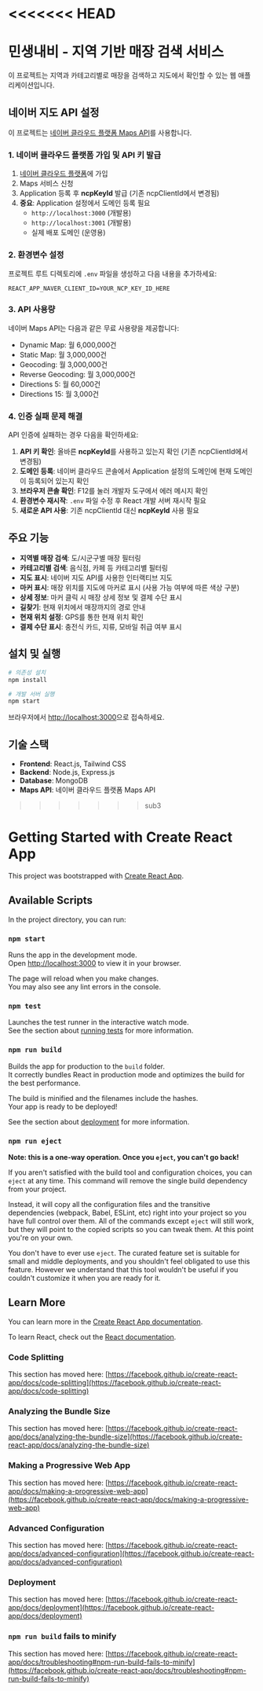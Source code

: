 <<<<<<< HEAD
=======
# 민생내비 - 지역 기반 매장 검색 서비스

이 프로젝트는 지역과 카테고리별로 매장을 검색하고 지도에서 확인할 수 있는 웹 애플리케이션입니다.

## 네이버 지도 API 설정

이 프로젝트는 [네이버 클라우드 플랫폼 Maps API](https://www.ncloud.com/product/applicationService/maps#detail)를 사용합니다.

### 1. 네이버 클라우드 플랫폼 가입 및 API 키 발급

1. [네이버 클라우드 플랫폼](https://www.ncloud.com/)에 가입
2. Maps 서비스 신청
3. Application 등록 후 **ncpKeyId** 발급 (기존 ncpClientId에서 변경됨)
4. **중요**: Application 설정에서 도메인 등록 필요
   - `http://localhost:3000` (개발용)
   - `http://localhost:3001` (개발용)
   - 실제 배포 도메인 (운영용)

### 2. 환경변수 설정

프로젝트 루트 디렉토리에 `.env` 파일을 생성하고 다음 내용을 추가하세요:

```env
REACT_APP_NAVER_CLIENT_ID=YOUR_NCP_KEY_ID_HERE
```

### 3. API 사용량

네이버 Maps API는 다음과 같은 무료 사용량을 제공합니다:
- Dynamic Map: 월 6,000,000건
- Static Map: 월 3,000,000건  
- Geocoding: 월 3,000,000건
- Reverse Geocoding: 월 3,000,000건
- Directions 5: 월 60,000건
- Directions 15: 월 3,000건

### 4. 인증 실패 문제 해결

API 인증에 실패하는 경우 다음을 확인하세요:

1. **API 키 확인**: 올바른 **ncpKeyId**를 사용하고 있는지 확인 (기존 ncpClientId에서 변경됨)
2. **도메인 등록**: 네이버 클라우드 콘솔에서 Application 설정의 도메인에 현재 도메인이 등록되어 있는지 확인
3. **브라우저 콘솔 확인**: F12를 눌러 개발자 도구에서 에러 메시지 확인
4. **환경변수 재시작**: `.env` 파일 수정 후 React 개발 서버 재시작 필요
5. **새로운 API 사용**: 기존 ncpClientId 대신 **ncpKeyId** 사용 필요

## 주요 기능

- **지역별 매장 검색**: 도/시군구별 매장 필터링
- **카테고리별 검색**: 음식점, 카페 등 카테고리별 필터링
- **지도 표시**: 네이버 지도 API를 사용한 인터랙티브 지도
- **마커 표시**: 매장 위치를 지도에 마커로 표시 (사용 가능 여부에 따른 색상 구분)
- **상세 정보**: 마커 클릭 시 매장 상세 정보 및 결제 수단 표시
- **길찾기**: 현재 위치에서 매장까지의 경로 안내
- **현재 위치 설정**: GPS를 통한 현재 위치 확인
- **결제 수단 표시**: 충전식 카드, 지류, 모바일 취급 여부 표시

## 설치 및 실행

```bash
# 의존성 설치
npm install

# 개발 서버 실행
npm start
```

브라우저에서 [http://localhost:3000](http://localhost:3000)으로 접속하세요.

## 기술 스택

- **Frontend**: React.js, Tailwind CSS
- **Backend**: Node.js, Express.js
- **Database**: MongoDB
- **Maps API**: 네이버 클라우드 플랫폼 Maps API

>>>>>>> sub3
# Getting Started with Create React App

This project was bootstrapped with [Create React App](https://github.com/facebook/create-react-app).

## Available Scripts

In the project directory, you can run:

### `npm start`

Runs the app in the development mode.\
Open [http://localhost:3000](http://localhost:3000) to view it in your browser.

The page will reload when you make changes.\
You may also see any lint errors in the console.

### `npm test`

Launches the test runner in the interactive watch mode.\
See the section about [running tests](https://facebook.github.io/create-react-app/docs/running-tests) for more information.

### `npm run build`

Builds the app for production to the `build` folder.\
It correctly bundles React in production mode and optimizes the build for the best performance.

The build is minified and the filenames include the hashes.\
Your app is ready to be deployed!

See the section about [deployment](https://facebook.github.io/create-react-app/docs/deployment) for more information.

### `npm run eject`

**Note: this is a one-way operation. Once you `eject`, you can't go back!**

If you aren't satisfied with the build tool and configuration choices, you can `eject` at any time. This command will remove the single build dependency from your project.

Instead, it will copy all the configuration files and the transitive dependencies (webpack, Babel, ESLint, etc) right into your project so you have full control over them. All of the commands except `eject` will still work, but they will point to the copied scripts so you can tweak them. At this point you're on your own.

You don't have to ever use `eject`. The curated feature set is suitable for small and middle deployments, and you shouldn't feel obligated to use this feature. However we understand that this tool wouldn't be useful if you couldn't customize it when you are ready for it.

## Learn More

You can learn more in the [Create React App documentation](https://facebook.github.io/create-react-app/docs/getting-started).

To learn React, check out the [React documentation](https://reactjs.org/).

### Code Splitting

This section has moved here: [https://facebook.github.io/create-react-app/docs/code-splitting](https://facebook.github.io/create-react-app/docs/code-splitting)

### Analyzing the Bundle Size

This section has moved here: [https://facebook.github.io/create-react-app/docs/analyzing-the-bundle-size](https://facebook.github.io/create-react-app/docs/analyzing-the-bundle-size)

### Making a Progressive Web App

This section has moved here: [https://facebook.github.io/create-react-app/docs/making-a-progressive-web-app](https://facebook.github.io/create-react-app/docs/making-a-progressive-web-app)

### Advanced Configuration

This section has moved here: [https://facebook.github.io/create-react-app/docs/advanced-configuration](https://facebook.github.io/create-react-app/docs/advanced-configuration)

### Deployment

This section has moved here: [https://facebook.github.io/create-react-app/docs/deployment](https://facebook.github.io/create-react-app/docs/deployment)

### `npm run build` fails to minify

This section has moved here: [https://facebook.github.io/create-react-app/docs/troubleshooting#npm-run-build-fails-to-minify](https://facebook.github.io/create-react-app/docs/troubleshooting#npm-run-build-fails-to-minify)
